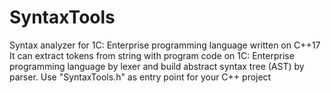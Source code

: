 # SyntaxTools
Syntax analyzer for 1C: Enterprise programming language written on C++17
It can extract tokens from string with program code on 1C: Enterprise programming language by lexer and build abstract syntax tree (AST) by parser. Use "SyntaxTools.h" as entry point for your C++ project
